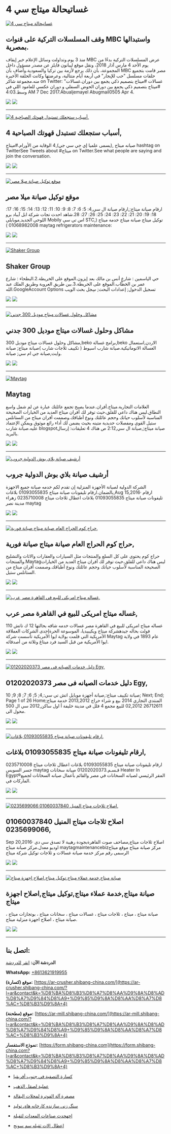# غساتيحالة ميتاج سي 4

<a href="https://swt.shibang-china.com/?l=ar&img&k=%D8%BA%D8%B3%D8%A7%D8%AA%D9%8A%D8%AD%D8%A7%D9%84%D8%A9+%D9%85%D9%8A%D8%AA%D8%A7%D8%AC+%D8%B3%D9%8A+4" target="_blank">![غساتيحالة ميتاج سي 4](http://static.shibang-china.com/all-800x300/25.jpg)</a>

## وقف المسلسلات التركية على قنوات MBC واستبدالها بمصرية.
منذ 3 يوم.وتداولت وسائل الإعلام خبر إيقاف MBC عرض المسلسلات التركية بدءًا من يوم الأحد 4 مارس آذار 2018، ونقل موقع ليبانون فايلز عن مصدر مسؤول داخل المجموعة، بأن ذلك يرجع لأزمة بين تركيا والسعودية.وأضاف بأن MBC مصر قامت بتجميع حلقات مسلسل &quot;حب للإيجار&quot; في أربعة أيام متتالية، وعرضتها وكانت الحلقة الأخيرة منه.مجموعة شاكر on Twitter: &quot;غسالات #ميتاج بتصميم ذكي يجمع بين دوران.غسالات #ميتاج بتصميم ذكي يجمع بين دوران الحوض السفلي و دوران عكسي للعامود اللي في وسط.4:03 AM 7 Dec 2017.Abualjemayel Abugmail0505 Apr 4.


<a href="https://whatsapp.shibangsoft.com/WhatsApp.php" target="_blank" title="WhatsApp">![](http://static.shibang-china.com/icon/whatsapp.png)</a> <a href="https://swt.shibang-china.com/?l=ar&icon&k=%D8%BA%D8%B3%D8%A7%D8%AA%D9%8A%D8%AD%D8%A7%D9%84%D8%A9+%D9%85%D9%8A%D8%AA%D8%A7%D8%AC+%D8%B3%D9%8A+4" target="_blank">![](http://static.shibang-china.com/icon/chat-ar.png)</a>

---

<a href="https://swt.shibang-china.com/?l=ar&img&k=%D8%BA%D8%B3%D8%A7%D8%AA%D9%8A%D8%AD%D8%A7%D9%84%D8%A9+%D9%85%D9%8A%D8%AA%D8%A7%D8%AC+%D8%B3%D9%8A+4" target="_blank">![4 أسباب ستجعلك تستبدل قهوتك الصباحية,](http://static.shibang-china.com/all-800x300/1219.jpg)</a>

## 4 أسباب ستجعلك تستبدل قهوتك الصباحية,
صيانه ميتاج ,(يسمى علميا إي جي سي جي),4 الوقاية من الأورام.#ميتاج hashtag on TwitterSee Tweets about #ميتاج on Twitter.See what people are saying and join the conversation.


<a href="https://whatsapp.shibangsoft.com/WhatsApp.php" target="_blank" title="WhatsApp">![](http://static.shibang-china.com/icon/whatsapp.png)</a> <a href="https://swt.shibang-china.com/?l=ar&icon&k=%D8%BA%D8%B3%D8%A7%D8%AA%D9%8A%D8%AD%D8%A7%D9%84%D8%A9+%D9%85%D9%8A%D8%AA%D8%A7%D8%AC+%D8%B3%D9%8A+4" target="_blank">![](http://static.shibang-china.com/icon/chat-ar.png)</a>

---

<a href="https://swt.shibang-china.com/?l=ar&img&k=%D8%BA%D8%B3%D8%A7%D8%AA%D9%8A%D8%AD%D8%A7%D9%84%D8%A9+%D9%85%D9%8A%D8%AA%D8%A7%D8%AC+%D8%B3%D9%8A+4" target="_blank">![موقع توكيل صيانة ميلا مصر](http://static.shibang-china.com/all-800x300/1392.jpg)</a>

## موقع توكيل صيانة ميلا مصر
ارقام صيانة ميتاج;,ارقام صيانة ال سي,4: 5: 6: 7: 8: 9: 10: 11: 12: 13: 14: 15: 16: 17: 18: 19: 20: 21: 22: 23: 24: 25: 26: 27: 28.شاهد احدث تجات شركة ابل آيباد برو اللوحي الجديد,موبايلي Mobily اس تي سي STC,توكيل ميتاج صيانة ميتاج خدمة ميتاج ( 01068982008 ) maytag refrigerators maintenance:


<a href="https://whatsapp.shibangsoft.com/WhatsApp.php" target="_blank" title="WhatsApp">![](http://static.shibang-china.com/icon/whatsapp.png)</a> <a href="https://swt.shibang-china.com/?l=ar&icon&k=%D8%BA%D8%B3%D8%A7%D8%AA%D9%8A%D8%AD%D8%A7%D9%84%D8%A9+%D9%85%D9%8A%D8%AA%D8%A7%D8%AC+%D8%B3%D9%8A+4" target="_blank">![](http://static.shibang-china.com/icon/chat-ar.png)</a>

---

<a href="https://swt.shibang-china.com/?l=ar&img&k=%D8%BA%D8%B3%D8%A7%D8%AA%D9%8A%D8%AD%D8%A7%D9%84%D8%A9+%D9%85%D9%8A%D8%AA%D8%A7%D8%AC+%D8%B3%D9%8A+4" target="_blank">![Shaker Group](http://static.shibang-china.com/all-800x300/522.jpg)</a>

## Shaker Group
حي الياسمين : شارع أنس بن مالك بعد إيزون.الموقع على الخريطة.2.البطحاء : شارع عمر بن الخطّاب.الموقع على الخريطة.3.بين طريق العروبة وطريق الملك عبد الله.GoogleAccount Options تسجيل الدخول; إعدادات البحث; سِجل بحث الويب


<a href="https://whatsapp.shibangsoft.com/WhatsApp.php" target="_blank" title="WhatsApp">![](http://static.shibang-china.com/icon/whatsapp.png)</a> <a href="https://swt.shibang-china.com/?l=ar&icon&k=%D8%BA%D8%B3%D8%A7%D8%AA%D9%8A%D8%AD%D8%A7%D9%84%D8%A9+%D9%85%D9%8A%D8%AA%D8%A7%D8%AC+%D8%B3%D9%8A+4" target="_blank">![](http://static.shibang-china.com/icon/chat-ar.png)</a>

---

<a href="https://swt.shibang-china.com/?l=ar&img&k=%D8%BA%D8%B3%D8%A7%D8%AA%D9%8A%D8%AD%D8%A7%D9%84%D8%A9+%D9%85%D9%8A%D8%AA%D8%A7%D8%AC+%D8%B3%D9%8A+4" target="_blank">![مشاكل وحلول غسالات ميتاج موديل 300 جدني](http://static.shibang-china.com/all-800x300/745.jpg)</a>

## مشاكل وحلول غسالات ميتاج موديل 300 جدني
مشاكل وحلول غسالات ميتاج موديل 300,beko برامج غسالة,beko الاردن,استعمال الغسالة الاتوماتيكية.صيانة شارب اسيوط ( تكييف ثلاجات شارب )صيانة ميتاج; صيانة وايت,صيانة جي ام سي; صيانة.


<a href="https://whatsapp.shibangsoft.com/WhatsApp.php" target="_blank" title="WhatsApp">![](http://static.shibang-china.com/icon/whatsapp.png)</a> <a href="https://swt.shibang-china.com/?l=ar&icon&k=%D8%BA%D8%B3%D8%A7%D8%AA%D9%8A%D8%AD%D8%A7%D9%84%D8%A9+%D9%85%D9%8A%D8%AA%D8%A7%D8%AC+%D8%B3%D9%8A+4" target="_blank">![](http://static.shibang-china.com/icon/chat-ar.png)</a>

---

<a href="https://swt.shibang-china.com/?l=ar&img&k=%D8%BA%D8%B3%D8%A7%D8%AA%D9%8A%D8%AD%D8%A7%D9%84%D8%A9+%D9%85%D9%8A%D8%AA%D8%A7%D8%AC+%D8%B3%D9%8A+4" target="_blank">![Maytag](http://static.shibang-china.com/all-800x300/630.jpg)</a>

## Maytag
العلامات التجارية.ميتاج.أفران.عندما يصبح تجمع عائلتك عبارة عن لم شمل واسع النطاق.ليس هناك داعي للقلق،حيث توفر لك أفران ميتاج العديد من الخيارات الصحيحة المناسبة لأسلوب حياتك وحجم عائلتك ونوع أطباقك.وصممت أفران ميتاج من الستانلس ستيل القوي ومفصلات حديدية متينه بحيث يضمن لك أداء رائع موثوق ويمكن الإعتماد عليه.صيانة شارب blogspotصيانة ميتاج;,صيانة ال سي,2:12 ص هناك 4 تعليقات: إرسال بالبريد.


<a href="https://whatsapp.shibangsoft.com/WhatsApp.php" target="_blank" title="WhatsApp">![](http://static.shibang-china.com/icon/whatsapp.png)</a> <a href="https://swt.shibang-china.com/?l=ar&icon&k=%D8%BA%D8%B3%D8%A7%D8%AA%D9%8A%D8%AD%D8%A7%D9%84%D8%A9+%D9%85%D9%8A%D8%AA%D8%A7%D8%AC+%D8%B3%D9%8A+4" target="_blank">![](http://static.shibang-china.com/icon/chat-ar.png)</a>

---

<a href="https://swt.shibang-china.com/?l=ar&img&k=%D8%BA%D8%B3%D8%A7%D8%AA%D9%8A%D8%AD%D8%A7%D9%84%D8%A9+%D9%85%D9%8A%D8%AA%D8%A7%D8%AC+%D8%B3%D9%8A+4" target="_blank">![أرشيف صيانة بلاي بوش الدولية جروب](http://static.shibang-china.com/all-800x300/663.jpg)</a>

## أرشيف صيانة بلاي بوش الدولية جروب
الشركة الدولية لصيانة الأجهزة المنزلية إن تقدم لكم خدمه صيانة جميع الاجهزة بالضمان.ارقام تليفونات صيانة ميتاج 01093055835 بلاغات,Aug 15,2016&#0183;&#32;ارقام تليفونات صيانة ميتاج 01093055835 بلاغات اعطال ثلاجات ميتاج 0235710008 زهراء مدينة نصر maytag


<a href="https://whatsapp.shibangsoft.com/WhatsApp.php" target="_blank" title="WhatsApp">![](http://static.shibang-china.com/icon/whatsapp.png)</a> <a href="https://swt.shibang-china.com/?l=ar&icon&k=%D8%BA%D8%B3%D8%A7%D8%AA%D9%8A%D8%AD%D8%A7%D9%84%D8%A9+%D9%85%D9%8A%D8%AA%D8%A7%D8%AC+%D8%B3%D9%8A+4" target="_blank">![](http://static.shibang-china.com/icon/chat-ar.png)</a>

---

<a href="https://swt.shibang-china.com/?l=ar&img&k=%D8%BA%D8%B3%D8%A7%D8%AA%D9%8A%D8%AD%D8%A7%D9%84%D8%A9+%D9%85%D9%8A%D8%AA%D8%A7%D8%AC+%D8%B3%D9%8A+4" target="_blank">![حراج كوم الحراج العام صيانة ميتاج صيانة فورية,](http://static.shibang-china.com/all-800x300/1398.jpg)</a>

## حراج كوم الحراج العام صيانة ميتاج صيانة فورية,
حراج كوم يحتوي على كل السلع والمنتجات مثل السيارات والعقارات والاثاث والتشليح والمنتجات.Maytagليس هناك داعي للقلق،حيث توفر لك أفران ميتاج العديد من الخيارات الصحيحة المناسبة لأسلوب حياتك وحجم عائلتك ونوع أطباقك.وصممت أفران ميتاج من الستانلس ستيل.


<a href="https://whatsapp.shibangsoft.com/WhatsApp.php" target="_blank" title="WhatsApp">![](http://static.shibang-china.com/icon/whatsapp.png)</a> <a href="https://swt.shibang-china.com/?l=ar&icon&k=%D8%BA%D8%B3%D8%A7%D8%AA%D9%8A%D8%AD%D8%A7%D9%84%D8%A9+%D9%85%D9%8A%D8%AA%D8%A7%D8%AC+%D8%B3%D9%8A+4" target="_blank">![](http://static.shibang-china.com/icon/chat-ar.png)</a>

---

<a href="https://swt.shibang-china.com/?l=ar&img&k=%D8%BA%D8%B3%D8%A7%D8%AA%D9%8A%D8%AD%D8%A7%D9%84%D8%A9+%D9%85%D9%8A%D8%AA%D8%A7%D8%AC+%D8%B3%D9%8A+4" target="_blank">![غساله ميتاج امريكى للبيع في القاهرة مصر عرب,](http://static.shibang-china.com/all-800x300/1014.jpg)</a>

## غساله ميتاج امريكى للبيع في القاهرة مصر عرب,
غساله ميتاج امريكى للبيع في القاهرة مصر غسالات خدمه شاقه بحالتها 12 ك تاتش 110 فولت بحاله جيدهشركة ميتاج ويكيبيديا، الموسوعة الحرةإحدى الشركات العملاقة الأمريكية التي قلمت بولاية ايوا الأمريكية تأسست شركة Maytag عام 1893 في ولاية ايوا الأمريكية من قبل السيد فرد ميتاغ وثلاثة من أصدقائه.


<a href="https://whatsapp.shibangsoft.com/WhatsApp.php" target="_blank" title="WhatsApp">![](http://static.shibang-china.com/icon/whatsapp.png)</a> <a href="https://swt.shibang-china.com/?l=ar&icon&k=%D8%BA%D8%B3%D8%A7%D8%AA%D9%8A%D8%AD%D8%A7%D9%84%D8%A9+%D9%85%D9%8A%D8%AA%D8%A7%D8%AC+%D8%B3%D9%8A+4" target="_blank">![](http://static.shibang-china.com/icon/chat-ar.png)</a>

---

<a href="https://swt.shibang-china.com/?l=ar&img&k=%D8%BA%D8%B3%D8%A7%D8%AA%D9%8A%D8%AD%D8%A7%D9%84%D8%A9+%D9%85%D9%8A%D8%AA%D8%A7%D8%AC+%D8%B3%D9%8A+4" target="_blank">![01202020373 دليل خدمات الصيانه فى مصر Egy,](http://static.shibang-china.com/all-800x300/1275.jpg)</a>

## 01202020373 دليل خدمات الصيانه فى مصر Egy,
صيانة تكييف ميتاج:,صيانة أجهزة موبايل اتش تي سي:,4; 5; 6; 7; 8; 9; 10; Next; End; Page 1 of 26 Home;المنتدى التجاري 2014 بيع و شراء حراج 2013,2012 خدمة ميتاج 26712611 02,2012 للبيع مجمع 4 فلل في مدينة خليفة أ اول ساكن,2012 سي ال 500 محول الى.


<a href="https://whatsapp.shibangsoft.com/WhatsApp.php" target="_blank" title="WhatsApp">![](http://static.shibang-china.com/icon/whatsapp.png)</a> <a href="https://swt.shibang-china.com/?l=ar&icon&k=%D8%BA%D8%B3%D8%A7%D8%AA%D9%8A%D8%AD%D8%A7%D9%84%D8%A9+%D9%85%D9%8A%D8%AA%D8%A7%D8%AC+%D8%B3%D9%8A+4" target="_blank">![](http://static.shibang-china.com/icon/chat-ar.png)</a>

---

<a href="https://swt.shibang-china.com/?l=ar&img&k=%D8%BA%D8%B3%D8%A7%D8%AA%D9%8A%D8%AD%D8%A7%D9%84%D8%A9+%D9%85%D9%8A%D8%AA%D8%A7%D8%AC+%D8%B3%D9%8A+4" target="_blank">![ارقام تليفونات صيانة ميتاج 01093055835 بلاغات,](http://static.shibang-china.com/all-800x300/563.jpg)</a>

## ارقام تليفونات صيانة ميتاج 01093055835 بلاغات,
ارقام تليفونات صيانة ميتاج 01093055835 بلاغات اعطال ثلاجات ميتاج 0235710008 جسر السويس maytag قـسـم.01202020373 صيانة سخانات Heater In Egypt®المقر الرئيسي لصيانه السخانات في مصر والقائم بأعمال صيانه السخانات لجميع الماركات في.


<a href="https://whatsapp.shibangsoft.com/WhatsApp.php" target="_blank" title="WhatsApp">![](http://static.shibang-china.com/icon/whatsapp.png)</a> <a href="https://swt.shibang-china.com/?l=ar&icon&k=%D8%BA%D8%B3%D8%A7%D8%AA%D9%8A%D8%AD%D8%A7%D9%84%D8%A9+%D9%85%D9%8A%D8%AA%D8%A7%D8%AC+%D8%B3%D9%8A+4" target="_blank">![](http://static.shibang-china.com/icon/chat-ar.png)</a>

---

<a href="https://swt.shibang-china.com/?l=ar&img&k=%D8%BA%D8%B3%D8%A7%D8%AA%D9%8A%D8%AD%D8%A7%D9%84%D8%A9+%D9%85%D9%8A%D8%AA%D8%A7%D8%AC+%D8%B3%D9%8A+4" target="_blank">![اصلاح ثلاجات ميتاج المنيل 01060037840 0235699066,](http://static.shibang-china.com/all-800x300/1263.jpg)</a>

## اصلاح ثلاجات ميتاج المنيل 01060037840 0235699066,
Sep 20,2016&#0183;&#32;اصلاح ثلاجات ميتاج,مصاحف صوت القاهرةبجودة رهيبة لا تصدق سي دي اوديو معدل.مركز صيانة ميتاج maytagmaintenancebizمركز صيانة ميتاج موقع ميتاج الرسمى رقم مركز خدمة صيانة غسالات و ثلاجات توكيل شركة ميتاج


<a href="https://whatsapp.shibangsoft.com/WhatsApp.php" target="_blank" title="WhatsApp">![](http://static.shibang-china.com/icon/whatsapp.png)</a> <a href="https://swt.shibang-china.com/?l=ar&icon&k=%D8%BA%D8%B3%D8%A7%D8%AA%D9%8A%D8%AD%D8%A7%D9%84%D8%A9+%D9%85%D9%8A%D8%AA%D8%A7%D8%AC+%D8%B3%D9%8A+4" target="_blank">![](http://static.shibang-china.com/icon/chat-ar.png)</a>

---

<a href="https://swt.shibang-china.com/?l=ar&img&k=%D8%BA%D8%B3%D8%A7%D8%AA%D9%8A%D8%AD%D8%A7%D9%84%D8%A9+%D9%85%D9%8A%D8%AA%D8%A7%D8%AC+%D8%B3%D9%8A+4" target="_blank">![صيانة ميتاج,خدمة عملاء ميتاج,توكيل ميتاج,اصلاح اجهزة ميتاج](http://static.shibang-china.com/all-800x300/495.jpg)</a>

## صيانة ميتاج,خدمة عملاء ميتاج,توكيل ميتاج,اصلاح اجهزة ميتاج
صيانة ميتاج ، ميتاج ، ثلاجات ميتاج ، غسالات ميتاج ، سخانات ميتاج ، بوتجازات ميتاج ، صيانة ميتاج ، اصلاح اجهزة منزلية ميتاج.

<a href="https://whatsapp.shibangsoft.com/WhatsApp.php" target="_blank" title="WhatsApp">![](http://static.shibang-china.com/icon/whatsapp.png)</a> <a href="https://swt.shibang-china.com/?l=ar&icon&k=%D8%BA%D8%B3%D8%A7%D8%AA%D9%8A%D8%AD%D8%A7%D9%84%D8%A9+%D9%85%D9%8A%D8%AA%D8%A7%D8%AC+%D8%B3%D9%8A+4" target="_blank">![](http://static.shibang-china.com/icon/chat-ar.png)</a>

---
## اتصل بنا:

**الدردشة الآن:** [انقر للدردشة](https://swt.shibang-china.com?l=ar&contact&k=%D8%BA%D8%B3%D8%A7%D8%AA%D9%8A%D8%AD%D8%A7%D9%84%D8%A9+%D9%85%D9%8A%D8%AA%D8%A7%D8%AC+%D8%B3%D9%8A+4)

**WhatsApp:**  [+8613621919955](https://whatsapp.shibangsoft.com/WhatsApp.php)

**موقع (كسارة):** [https://ar-crusher.shibang-china.com/](https://ar-crusher.shibang-china.com/?l=ar&contact&k=%D8%BA%D8%B3%D8%A7%D8%AA%D9%8A%D8%AD%D8%A7%D9%84%D8%A9+%D9%85%D9%8A%D8%AA%D8%A7%D8%AC+%D8%B3%D9%8A+4)

**موقع (مطحنة):** [https://ar-mill.shibang-china.com/](https://ar-mill.shibang-china.com/?l=ar&contact&k=%D8%BA%D8%B3%D8%A7%D8%AA%D9%8A%D8%AD%D8%A7%D9%84%D8%A9+%D9%85%D9%8A%D8%AA%D8%A7%D8%AC+%D8%B3%D9%8A+4)

**نموذج الاستفسار:** [https://form.shibang-china.com](https://form.shibang-china.com?l=ar&contact&k=%D8%BA%D8%B3%D8%A7%D8%AA%D9%8A%D8%AD%D8%A7%D9%84%D8%A9+%D9%85%D9%8A%D8%AA%D8%A7%D8%AC+%D8%B3%D9%8A+4)

* [كسارة التصفية في جنوب أفريقيا](../31/%D9%83%D8%B3%D8%A7%D8%B1%D8%A9%20%D8%A7%D9%84%D8%AA%D8%B5%D9%81%D9%8A%D8%A9%20%D9%81%D9%8A%20%D8%AC%D9%86%D9%88%D8%A8%20%D8%A3%D9%81%D8%B1%D9%8A%D9%82%D9%8A%D8%A7.md)

* [عملية لصقل الذهب](../34/%D8%B9%D9%85%D9%84%D9%8A%D8%A9%20%D9%84%D8%B5%D9%82%D9%84%20%D8%A7%D9%84%D8%B0%D9%87%D8%A8.md)

* [مصغرة آلة الفوترة لمحلات البقالة](../35/%D9%85%D8%B5%D8%BA%D8%B1%D8%A9%20%D8%A2%D9%84%D8%A9%20%D8%A7%D9%84%D9%81%D9%88%D8%AA%D8%B1%D8%A9%20%D9%84%D9%85%D8%AD%D9%84%D8%A7%D8%AA%20%D8%A7%D9%84%D8%A8%D9%82%D8%A7%D9%84%D8%A9.md)

* [سنگ زنی سازنده کارخانه های تولید](../35/%D8%B3%D9%86%DA%AF%20%D8%B2%D9%86%DB%8C%20%D8%B3%D8%A7%D8%B2%D9%86%D8%AF%D9%87%20%DA%A9%D8%A7%D8%B1%D8%AE%D8%A7%D9%86%D9%87%20%D9%87%D8%A7%DB%8C%20%D8%AA%D9%88%D9%84%DB%8C%D8%AF.md)

* [احهحدث صناعات المعدات لثقيلة](../33/%D8%A7%D8%AD%D9%87%D8%AD%D8%AF%D8%AB%20%D8%B5%D9%86%D8%A7%D8%B9%D8%A7%D8%AA%20%D8%A7%D9%84%D9%85%D8%B9%D8%AF%D8%A7%D8%AA%20%D9%84%D8%AB%D9%82%D9%8A%D9%84%D8%A9.md)

* [اعطال الات ثقيله سم سونج](../34/%D8%A7%D8%B9%D8%B7%D8%A7%D9%84%20%D8%A7%D9%84%D8%A7%D8%AA%20%D8%AB%D9%82%D9%8A%D9%84%D9%87%20%D8%B3%D9%85%20%D8%B3%D9%88%D9%86%D8%AC.md)